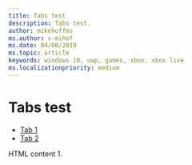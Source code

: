 ```yaml
---
title: Tabs test
description: Tabs test.
author: mikehoffms
ms.author: v-mihof
ms.date: 04/08/2019
ms.topic: article
keywords: windows 10, uwp, games, xbox, xbox live
ms.localizationpriority: medium
---
```


# Tabs test

  <div class="tabGroup" id="tabgroup_1">
    <ul role="tablist">
      <li role="presentation">
        <a href="#tabpanel_tab1" role="tab" aria-controls="tabpanel_tab1" data-tab="tab1" tabindex="0" aria-selected="true" data-linktype="self-bookmark">Tab 1</a>
      </li>
      <li role="presentation">
        <a href="#tabpanel_tab2" role="tab" aria-controls="tabpanel_tab2" data-tab="tab2" tabindex="-1" data-linktype="self-bookmark">Tab 2</a>
      </li>
    </ul>
    <section id="tabpanel_tab1" role="tabpanel" data-tab="tab1">
      <p>HTML content 1.</p>
    </section>
    <section id="tabpanel_tab2" role="tabpanel" data-tab="tab2" aria-hidden="true" hidden="hidden">
      <p>HTML content 2.</p>
    </section>
  </div>
